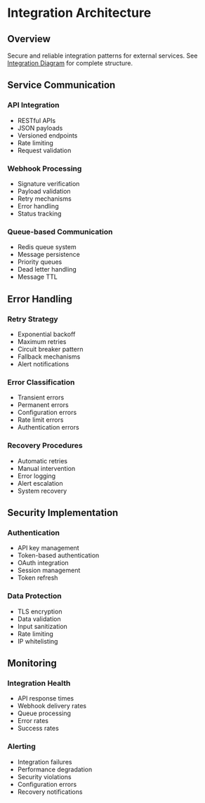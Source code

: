 # Integration Architecture

## Overview
Secure and reliable integration patterns for external services. See [Integration Diagram](../diagrams/integration-architecture.mmd) for complete structure.

## Service Communication

### API Integration
- RESTful APIs
- JSON payloads
- Versioned endpoints
- Rate limiting
- Request validation

### Webhook Processing
- Signature verification
- Payload validation
- Retry mechanisms
- Error handling
- Status tracking

### Queue-based Communication
- Redis queue system
- Message persistence
- Priority queues
- Dead letter handling
- Message TTL

## Error Handling

### Retry Strategy
- Exponential backoff
- Maximum retries
- Circuit breaker pattern
- Fallback mechanisms
- Alert notifications

### Error Classification
- Transient errors
- Permanent errors
- Configuration errors
- Rate limit errors
- Authentication errors

### Recovery Procedures
- Automatic retries
- Manual intervention
- Error logging
- Alert escalation
- System recovery

## Security Implementation

### Authentication
- API key management
- Token-based authentication
- OAuth integration
- Session management
- Token refresh

### Data Protection
- TLS encryption
- Data validation
- Input sanitization
- Rate limiting
- IP whitelisting

## Monitoring

### Integration Health
- API response times
- Webhook delivery rates
- Queue processing
- Error rates
- Success rates

### Alerting
- Integration failures
- Performance degradation
- Security violations
- Configuration errors
- Recovery notifications